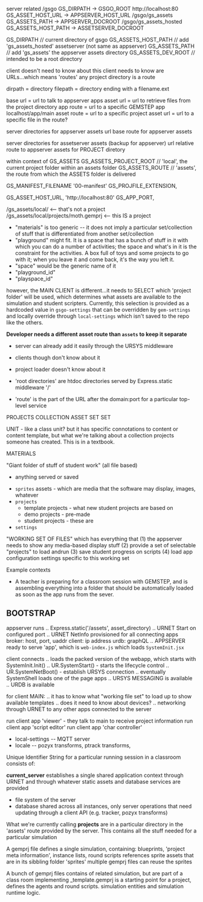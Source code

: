 server related
/gsgo                   GS_DIRPATH          ->  GSGO_ROOT
http://localhost:80     GS_ASSET_HOST_URL   ->  APPSERVER_HOST_URL
/gsgo/gs_assets         GS_ASSETS_PATH      ->  APPSERVER_DOCROOT
/gsgo/gs_assets_hosted  GS_ASSETS_HOST_PATH -> ASSETSERVER_DOCROOT

GS_DIRPATH        // current directory of gsgo
  GS_ASSETS_HOST_PATH  // add 'gs_assets_hosted'  assetserver (not same as appserver)
  GS_ASSETS_PATH // add 'gs_assets' the appserver assets directory
  GS_ASSETS_DEV_ROOT // intended to be a root directory

client doesn't need to know about this
client needs to know are URLs...which means 'routes'
any project directory is a route

dirpath = directory
filepath = directory ending with a filename.ext

base url = url to talk to appserver apps
asset url = url to retrieve files from the project directory
app route = url to a specific GEMSTEP app localhost/app/main
asset route = url to a specific project
asset url = url to a specific file in the route?

server directories for appserver assets
url base route for appserver assets

server directories for assetserver assets (backup for appserver)
url relative route to appserver assets for PROJECT diretory

within context of GS_ASSETS
  GS_ASSETS_PROJECT_ROOT // 'local', the current project folder within an assets folder
  GS_ASSETS_ROUTE // 'assets', the route from which the ASSETS folder is delivered

  GS_MANIFEST_FILENAME '00-manifest'
  GS_PROJFILE_EXTENSION,

  GS_ASSET_HOST_URL, 'http://localhost:80'
  GS_APP_PORT,

/gs_assets/local/ <-- that's not a project
/gs_assets/local/projects/moth.gemprj <-- this IS a project

* "materials" is too generic -- it does not imply a particular set/collection of stuff that is differentiated from another set/collection
* "playground" might fit. It is a space that has a bunch of stuff in it with which you can do a number of activities; the space and what's in it is the constraint for the activities. A box full of toys and some projects to go with it; when you leave it and come back, it's the way you left it.
* "space" would be the generic name of it
* "playground_id"
* "playspace_id"



however, the MAIN CLIENT is different...it needs to SELECT which 'project folder' will be used, which determines what assets are available to the simulation and student scripters.
Currently, this selection is provided as a hardcoded value in `gsgo-settings` that can be overridden by `gem-settings` and locally override through `local-settings` which isn't saved to the repo like the others.

**Developer needs a different asset route than `assets` to keep it separate**
* server can already add it easily through the URSYS middleware
* clients though don't know about it
* project loader doesn't know about it

* 'root directories' are htdoc directories served by Express.static middleware '/'
* 'route' is the part of the URL after the domain:port for a particular top-level service

PROJECTS
COLLECTION
ASSET SET
SET

UNIT - like a class unit? but it has specific connotations to content or content template, but what we're talking about a collection projects someone has created. This is in a textbook.

MATERIALS

"Giant folder of stuff of student work" (all file based)
- anything served or saved
* `sprites` assets - which are media that the software may display, images, whatever
* `projects`
  * template projects - what new student projects are based on
  * demo projects - pre-made
  * student projects - these are
* `settings`

"WORKING SET OF FILES" which has everything that (1) the appserver needs to show any media-based display stuff (2) provide a set of selectable "projects" to load andrun (3) save student progress on scripts (4) load app configuration settings specific to this working set

Example contexts
* A teacher is preparing for a classroom session with GEMSTEP, and is assembling everything into a folder that should be automatically loaded as soon as the app runs from the sever.


## BOOTSTRAP

appserver runs
.. Express.static('/assets', asset_directory)
.. URNET Start on configured port
.. URNET NetInfo provisioned for all connecting apps
   broker: host, port, uaddr
   client: ip address
   urdb: graphQL
.. APPSERVER ready to serve 'app', which is `web-index.js` which loads `SystemInit.jsx`

client connects
.. loads the packed version of the webapp, which starts with SystemInit.Init()
.. UR.SystemStart() - starts the lifecycle control
.. UR.SystemNetBoot() - establish URSYS connection
.. eventually SystemShell loads one of the page apps
.. URSYS MESSAGING is available
.. URDB is available

for client MAIN:
.. it has to know what "working file set" to load up to show available templates
.. does it need to know about devices?
.. networking through URNET to any other apps connected to the server

run client app 'viewer' - they talk to main to receive project information
run client app 'script editor'
run client app 'char controller'


* local-settings -- MQTT server
* locale -- pozyx transforms, ptrack transforms,

Unique Identifier String for a particular running session in a classroom consists of:

**current_server** establishes a single shared application context through URNET and through whatever static assets and database services are provided
- file system of the server
- database shared across all instances, only server operations that need updating through a client API (e.g. tracker, pozyx transforms)

What we're currently calling **projects** are in a particular directory in the 'assets' route provided by the server. This contains all the stuff needed for a particular simulation

A gemprj file defines a single simulation, containing:
  blueprints, 'project meta information', instance lists, round scripts
  references sprite assets that are in its sibbling folder 'sprites'
  multiple gemprj files can reuse the sprites

A bunch of gemprj files contains of related simulation, but are part of a class room implementing
_template.gemprj is a starting point for a project, defines the agents and round scripts. simulation entities and simulation runtime logic.


